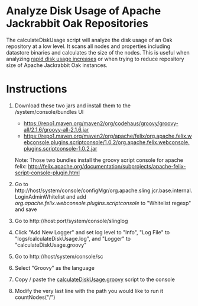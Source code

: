 # Analyze Disk Usage of Apache Jackrabbit Oak Repositories
The calculateDiskUsage script will analyze the disk usage of an Oak repository at a low level.  It scans all nodes and properties including datastore binaries and calculates the size of the nodes.
This is useful when analyzing [rapid disk usage increases](https://helpx.adobe.com/experience-manager/kb/analyze-unusual-repository-growth.html) or when trying to reduce repository size of Apache Jackrabbit Oak instances.

# Instructions
1. Download these two jars and install them to the /system/console/bundles UI
    * https://repo1.maven.org/maven2/org/codehaus/groovy/groovy-all/2.1.6/groovy-all-2.1.6.jar
    * https://repo1.maven.org/maven2/org/apache/felix/org.apache.felix.webconsole.plugins.scriptconsole/1.0.2/org.apache.felix.webconsole.plugins.scriptconsole-1.0.2.jar

    Note: Those two bundles install the groovy script console for apache felix:
    http://felix.apache.org/documentation/subprojects/apache-felix-script-console-plugin.html
2. Go to http://host/system/console/configMgr/org.apache.sling.jcr.base.internal.LoginAdminWhitelist
and add _org.apache.felix.webconsole.plugins.scriptconsole_ to "Whitelist regexp" and save
3. Go to http://host:port/system/console/slinglog
4. Click "Add New Logger" and set log level to "Info", "Log File" to "logs/calculateDiskUsage.log", and "Logger" to "calculateDiskUsage.groovy"
5. Go to http://host/system/console/sc
6. Select "Groovy" as the language
7. Copy / paste the [calculateDiskUsage.groovy](calculateDiskUsage.groovy) script to the console
8. Modify the very last line with the path you would like to run it
countNodes("/")
